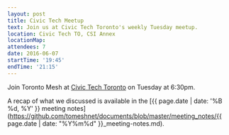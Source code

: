 ```yaml
---
layout: post
title: Civic Tech Meetup
text: Join us at Civic Tech Toronto's weekly Tuesday meetup.
location: Civic Tech TO, CSI Annex
locationMap:
attendees: 7
date: 2016-06-07
startTime: '19:45'
endTime: '21:15'
---
```


Join Toronto Mesh at [Civic Tech Toronto](http://civictech.ca) on Tuesday at 6:30pm.

A recap of what we discussed is available in the [{{ page.date | date: '%B %d, %Y' }} meeting notes](https://github.com/tomeshnet/documents/blob/master/meeting_notes/{{ page.date | date: "%Y%m%d" }}_meeting-notes.md).
